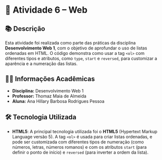 # 📄 Atividade 6 – Web 

## 📚 Descrição

Esta atividade foi realizada como parte das práticas da disciplina **Desenvolvimento Web 1**, com o objetivo de aprofundar o uso de listas ordenadas em HTML. O código demonstra como usar a tag `<ol>` com diferentes tipos e atributos, como `type`, `start` e `reversed`, para customizar a aparência e a numeração das listas.

## 👩‍🏫 Informações Acadêmicas

- **Disciplina:** Desenvolvimento Web 1  
- **Professor:** Thomaz Maia de Almeida  
- **Aluna:** Ana Hillary Barbosa Rodrigues Pessoa  

## 🛠 Tecnologia Utilizada

- **HTML5**: A principal tecnologia utilizada foi o **HTML5** (Hypertext Markup Language versão 5). A tag `<ol>` é usada para criar listas ordenadas, e pode ser customizada com diferentes tipos de numeração (como números, letras, números romanos) e com os atributos `start` (para definir o ponto de início) e `reversed` (para inverter a ordem da lista).
